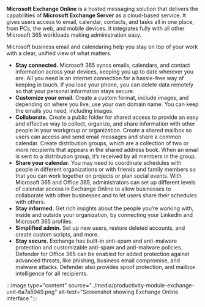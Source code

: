 **Microsoft Exchange Online** is a hosted messaging solution that delivers the capabilities of **Microsoft Exchange Server** as a cloud-based service. It gives users access to email, calendar, contacts, and tasks all in one place, from PCs, the web, and mobile devices. It integrates fully with all other Microsoft 365 workloads making administration easy.

Microsoft business email and calendaring help you stay on top of your work with a clear, unified view of what matters.

 -  **Stay connected.** Microsoft 365 syncs emails, calendars, and contact information across your devices, keeping you up to date wherever you are. All you need is an internet connection for a hassle-free way of keeping in touch. If you lose your phone, you can delete data remotely so that your personal information stays secure.
 -  **Customize your email.** Create a custom format, include images, and depending on where you live, use your own domain name. You can keep the emails you need, including images.
 -  **Collaborate.** Create a public folder for shared access to provide an easy and effective way to collect, organize, and share information with other people in your workgroup or organization. Create a shared mailbox so users can access and send email messages and share a common calendar. Create distribution groups, which are a collection of two or more recipients that appears in the shared address book. When an email is sent to a distribution group, it’s received by all members in the group.
 -  **Share your calendar.** You may need to coordinate schedules with people in different organizations or with friends and family members so that you can work together on projects or plan social events. With Microsoft 365 and Office 365, administrators can set up different levels of calendar access in Exchange Online to allow businesses to collaborate with other businesses and to let users share their schedules with others.
 -  **Stay informed.** Get rich insights about the people you’re working with, inside and outside your organization, by connecting your LinkedIn and Microsoft 365 profiles.
 -  **Simplified admin.** Set up new users, restore deleted accounts, and create custom scripts, and more.
 -  **Stay secure.** Exchange has built-in anti-spam and anti-malware protection and customizable anti-spam and anti-malware policies. Defender for Office 365 can be enabled for added protection against advanced threats, like phishing, business email compromise, and malware attacks. Defender also provides spoof protection, and mailbox intelligence for all recipients.

:::image type="content" source="../media/productivity-module-exchange-unit-6a7a5949.png" alt-text="Screenshot showing Exchange Online interface.":::

